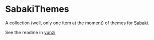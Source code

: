 # SabakiThemes

A collection (well, only one item at the moment) of themes for [Sabaki](https://github.com/SabakiHQ/Sabaki).

See the readme in [yunzi](https://github.com/billhails/SabakiThemes/yunzi/).
